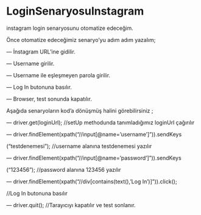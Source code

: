 # LoginSenaryosuInstagram
instagram login senaryosunu otomatize edeceğim.

Önce otomatize edeceğimiz senaryo’yu adım adım yazalım;

— İnstagram URL’ine gidilir.

— Username girilir.

— Username ile eşleşmeyen parola girilir.

— Log In butonuna basılır.

— Browser, test sonunda kapatılır.


Aşağıda senaryoların kod’a dönüşmüş halini görebilirsiniz ;


— driver.get(loginUrl); //setUp methodunda tanımladığımız loginUrl çağırılır

— driver.findElement(xpath(“//input[@name=’username’]”)).sendKeys

(“testdenemesi”); //username alanına testdenemesi yazılır

— driver.findElement(xpath(“//input[@name=’password’]”)).sendKeys

(“123456”); //password alanına 123456 yazılır

— driver.findElement(xpath(“//div[contains(text(),’Log In’)]”)).click();

//Log In butonuna basılır

— driver.quit(); //Tarayıcıyı kapatılır ve test sonlanır.
